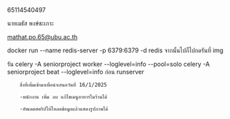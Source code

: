 65114540497

นายเมธัส พงษ์ชะเกาะ

mathat.po.65@ubu.ac.th

docker run --name redis-server -p 6379:6379 -d redis จากนั้นไปก็ไปกดรันที่ img

รัน celery -A seniorproject worker --loglevel=info --pool=solo
celery -A seniorproject beat --loglevel=info
ก่อน runserver

        สิ่งที่เพิ่มเข้ามาเพื่อนำเสนอวันที่ 16/1/2025

        -พนักงาน เพิ่ม ลบ แก้ไขเมนูอาหารในร้านได้

        -อัพเดตสคริปให้โหลดข้อมูลแล้วแสดงรูปภาพได้


